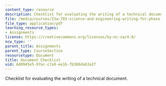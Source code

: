 ```yaml
---
content_type: resource
description: Checklist for evaluating the writing of a technical document.
file: /media/courses/21w-783-science-and-engineering-writing-for-phase-ii-fall-2002/6d0945e597acc7a9ee1bfb386da63a27_doc_check.pdf
file_type: application/pdf
learning_resource_types:
- Assignments
license: https://creativecommons.org/licenses/by-nc-sa/4.0/
ocw_type: ''
parent_title: Assignments
parent_type: CourseSection
resourcetype: Document
title: Document Checklist
uid: 6d0945e5-97ac-c7a9-ee1b-fb386da63a27
---
```

Checklist for evaluating the writing of a technical document.